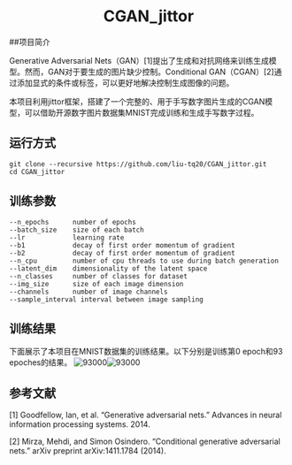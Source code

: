 # <center>CGAN_jittor</center>

##项目简介

Generative Adversarial Nets（GAN）[1]提出了生成和对抗网络来训练生成模型。然而，GAN对于要生成的图片缺少控制。Conditional GAN（CGAN）[2]通过添加显式的条件或标签，可以更好地解决控制生成图像的问题。

本项目利用jittor框架，搭建了一个完整的、用于手写数字图片生成的CGAN模型，可以借助开源数字图片数据集MNIST完成训练和生成手写数字过程。



## 运行方式

```
git clone --recursive https://github.com/liu-tq20/CGAN_jittor.git
cd CGAN_jittor
```



## 训练参数

```
--n_epochs      number of epochs
--batch_size    size of each batch
--lr            learning rate
--b1            decay of first order momentum of gradient
--b2            decay of first order momentum of gradient
--n_cpu         number of cpu threads to use during batch generation
--latent_dim    dimensionality of the latent space
--n_classes     number of classes for dataset
--img_size      size of each image dimension
--channels      number of image channels
--sample_interval interval between image sampling
```



## 训练结果

下面展示了本项目在MNIST数据集的训练结果。以下分别是训练第0 epoch和93 epoches的结果。  ![93000](https://github.com/liu-tq20/CGAN_jittor/resultImg/0.png)![93000](https://github.com/liu-tq20/CGAN_jittor/resultImg/93000.png)

## 参考文献

[1] Goodfellow, Ian, et al. “Generative adversarial nets.” Advances in neural information processing systems. 2014.

[2] Mirza, Mehdi, and Simon Osindero. “Conditional generative adversarial nets.” arXiv preprint arXiv:1411.1784 (2014).